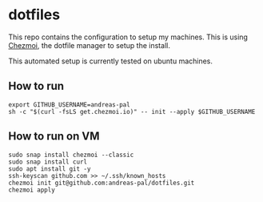 # dotfiles

This repo contains the configuration to setup my machines. This is using [Chezmoi](https://chezmoi.io), the dotfile manager to setup the install.

This automated setup is currently tested on ubuntu machines.

## How to run

```shell
export GITHUB_USERNAME=andreas-pal
sh -c "$(curl -fsLS get.chezmoi.io)" -- init --apply $GITHUB_USERNAME
```
## How to run on VM ##
```shell
sudo snap install chezmoi --classic
sudo snap install curl
sudo apt install git -y
ssh-keyscan github.com >> ~/.ssh/known_hosts
chezmoi init git@github.com:andreas-pal/dotfiles.git
chezmoi apply
```

